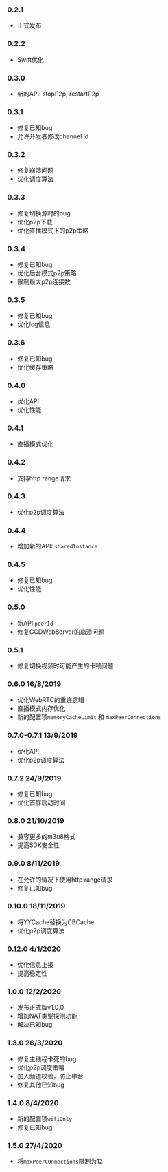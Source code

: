 
### 0.2.1
- 正式发布

### 0.2.2
- Swift优化

### 0.3.0
- 新的API: stopP2p, restartP2p 

### 0.3.1
- 修复已知bug
- 允许开发者修改channel id

### 0.3.2
- 修复崩溃问题
- 优化调度算法

### 0.3.3
- 修复切换源时的bug
- 优化p2p下载
- 优化直播模式下的p2p策略

### 0.3.4
- 修复已知bug
- 优化后台模式p2p策略
- 限制最大p2p连接数

### 0.3.5
- 修复已知bug
- 优化log信息

### 0.3.6
- 修复已知bug
- 优化缓存策略

### 0.4.0
- 优化API
- 优化性能

### 0.4.1
- 直播模式优化

### 0.4.2
- 支持http range请求

### 0.4.3
- 优化p2p调度算法

### 0.4.4
- 增加新的API: `sharedInstance`

### 0.4.5
- 修复已知bug
- 优化性能

### 0.5.0
- 新API `peerId`
- 修复GCDWebServer的崩溃问题

### 0.5.1
- 修复切换视频时可能产生的卡顿问题

### 0.6.0 16/8/2019
- 优化WebRTC的重连逻辑
- 直播模式内存优化
- 新的配置项`memoryCacheLimit` 和 `maxPeerConnections`

### 0.7.0-0.7.1 13/9/2019
- 优化API
- 优化p2p调度算法

### 0.7.2 24/9/2019
- 修复已知bug
- 优化首屏启动时间

### 0.8.0 21/10/2019
- 兼容更多的m3u8格式
- 提高SDK安全性

### 0.9.0 8/11/2019
- 在允许的情况下使用http range请求
- 修复已知bug

### 0.10.0 18/11/2019
- 将YYCache替换为CBCache
- 优化p2p调度算法

### 0.12.0 4/1/2020
- 优化信息上报
- 提高稳定性

### 1.0.0 12/2/2020
- 发布正式版v1.0.0
- 增加NAT类型探测功能
- 解决已知bug

### 1.3.0 26/3/2020
- 修复主线程卡死的bug
- 优化p2p调度策略
- 加入频道校验，防止串台
- 修复其他已知bug

### 1.4.0 8/4/2020
- 新的配置项`wifiOnly`
- 修复已知bug

### 1.5.0 27/4/2020
- 将`maxPeerCOnnections`限制为12